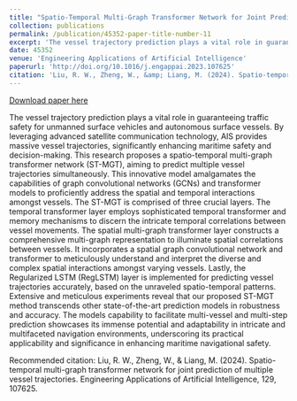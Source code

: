 ```yaml
---
title: "Spatio-Temporal Multi-Graph Transformer Network for Joint Prediction of Multiple Vessel Trajectories"
collection: publications
permalink: /publication/45352-paper-title-number-11
excerpt: 'The vessel trajectory prediction plays a vital role in guaranteeing traffic safety for unmanned surface vehicles and autonomous surface vessels. By leveraging advanced satellite communication technology, AIS provides massive vessel trajectories, significantly enhancing maritime safety and decision-making. This research proposes a spatio-temporal multi-graph transformer network (ST-MGT), aiming to predict multiple vessel trajectories simultaneously. This innovative model amalgamates the capabilities of graph convolutional networks (GCNs) and transformer models to proficiently address the spatial and temporal interactions amongst vessels. The ST-MGT is comprised of three crucial layers. The temporal transformer layer employs sophisticated temporal transformer and memory mechanisms to discern the intricate temporal correlations between vessel movements. The spatial multi-graph transformer layer constructs a comprehensive multi-graph representation to illuminate spatial correlations between vessels. It incorporates a spatial graph convolutional network and transformer to meticulously understand and interpret the diverse and complex spatial interactions amongst varying vessels. Lastly, the Regularized LSTM (RegLSTM) layer is implemented for predicting vessel trajectories accurately, based on the unraveled spatio-temporal patterns. Extensive and meticulous experiments reveal that our proposed ST-MGT method transcends other state-of-the-art prediction models in robustness and accuracy. The models capability to facilitate multi-vessel and multi-step prediction showcases its immense potential and adaptability in intricate and multifaceted navigation environments, underscoring its practical applicability and significance in enhancing maritime navigational safety.'
date: 45352
venue: 'Engineering Applications of Artificial Intelligence'
paperurl: 'http://doi.org/10.1016/j.engappai.2023.107625'
citation: 'Liu, R. W., Zheng, W., &amp; Liang, M. (2024). Spatio-temporal multi-graph transformer network for joint prediction of multiple vessel trajectories. Engineering Applications of Artificial Intelligence, 129, 107625.'
---
```


<a href='http://doi.org/10.1016/j.engappai.2023.107625'>Download paper here</a>

The vessel trajectory prediction plays a vital role in guaranteeing traffic safety for unmanned surface vehicles and autonomous surface vessels. By leveraging advanced satellite communication technology, AIS provides massive vessel trajectories, significantly enhancing maritime safety and decision-making. This research proposes a spatio-temporal multi-graph transformer network (ST-MGT), aiming to predict multiple vessel trajectories simultaneously. This innovative model amalgamates the capabilities of graph convolutional networks (GCNs) and transformer models to proficiently address the spatial and temporal interactions amongst vessels. The ST-MGT is comprised of three crucial layers. The temporal transformer layer employs sophisticated temporal transformer and memory mechanisms to discern the intricate temporal correlations between vessel movements. The spatial multi-graph transformer layer constructs a comprehensive multi-graph representation to illuminate spatial correlations between vessels. It incorporates a spatial graph convolutional network and transformer to meticulously understand and interpret the diverse and complex spatial interactions amongst varying vessels. Lastly, the Regularized LSTM (RegLSTM) layer is implemented for predicting vessel trajectories accurately, based on the unraveled spatio-temporal patterns. Extensive and meticulous experiments reveal that our proposed ST-MGT method transcends other state-of-the-art prediction models in robustness and accuracy. The models capability to facilitate multi-vessel and multi-step prediction showcases its immense potential and adaptability in intricate and multifaceted navigation environments, underscoring its practical applicability and significance in enhancing maritime navigational safety.

Recommended citation: Liu, R. W., Zheng, W., &amp; Liang, M. (2024). Spatio-temporal multi-graph transformer network for joint prediction of multiple vessel trajectories. Engineering Applications of Artificial Intelligence, 129, 107625.